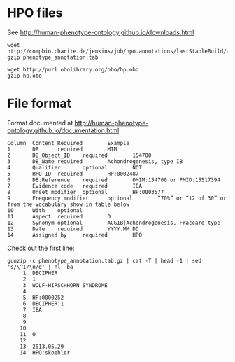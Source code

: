 HPO files
=========

See <http://human-phenotype-ontology.github.io/downloads.html>

~~~~{.bash}
wget http://compbio.charite.de/jenkins/job/hpo.annotations/lastStableBuild/artifact/misc/phenotype_annotation.tab
gzip phenotype_annotation.tab

wget http://purl.obolibrary.org/obo/hp.obo
gzip hp.obo
~~~~

# File format

Format documented at <http://human-phenotype-ontology.github.io/documentation.html>

~~~~{.bash}
Column  Content Required        Example
1       DB      required        MIM
2       DB_Object_ID    required        154700
3       DB_Name required        Achondrogenesis, type IB
4       Qualifier       optional        NOT
5       HPO ID  required        HP:0002487
6       DB:Reference    required        OMIM:154700 or PMID:15517394
7       Evidence code   required        IEA
8       Onset modifier  optional        HP:0003577
9       Frequency modifier      optional        “70%” or “12 of 30” or from the vocabulary show in table below
10      With    optional         
11      Aspect  required        O
12      Synonym optional        ACG1B|Achondrogenesis, Fraccaro type
13      Date    required        YYYY.MM.DD
14      Assigned by     required        HPO
~~~~

Check out the first line:

~~~~{.bash}
gunzip -c phenotype_annotation.tab.gz | cat -T | head -1 | sed 's/\^I/\n/g' | nl -ba
     1  DECIPHER
     2  1
     3  WOLF-HIRSCHHORN SYNDROME
     4
     5  HP:0000252
     6  DECIPHER:1
     7  IEA
     8
     9
    10
    11  O
    12
    13  2013.05.29
    14  HPO:skoehler
~~~~

